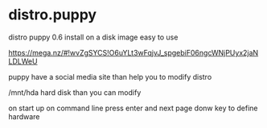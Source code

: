 # distro.puppy
distro puppy 0.6 install on a disk image easy to use

https://mega.nz/#!wvZgSYCS!O6uYLt3wFqjvJ_spgebiF06ngcWNjPUyx2jaNLDLWeU

puppy have a social media site than help you to modify distro

/mnt/hda       hard disk than you can modify

on start up on command  line press enter and next page donw key to define hardware
